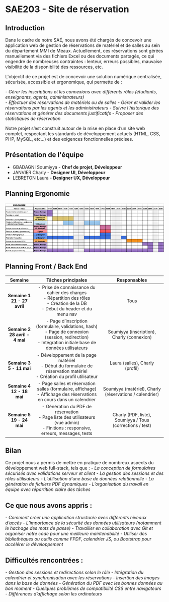 # SAE203 - Site de réservation

## Introduction

Dans le cadre de notre SAÉ, nous avons été chargés de concevoir une application web de gestion de réservations de matériel et de salles au sein du département MMI de Meaux. Actuellement, ces réservations sont gérées manuellement via des fichiers Excel ou des documents partagés, ce qui engendre de nombreuses contraintes : lenteur, erreurs possibles, mauvaise visibilité de la disponibilité des ressources, etc.

L'objectif de ce projet est de concevoir une solution numérique centralisée, sécurisée, accessible et ergonomique, qui permette de :

_- Gérer les inscriptions et les connexions avec différents rôles (étudiants, enseignants, agents, administrateurs)_<br>
_- Effectuer des réservations de matériels ou de salles_
_- Gérer et valider les réservations par les agents et les administrateurs_
_- Suivre l’historique des réservations et générer des documents justificatifs_
_- Proposer des statistiques de réservation_

Notre projet s’est construit autour de la mise en place d’un site web complet, respectant les standards de développement actuels (HTML, CSS, PHP, MySQL, etc...) et des exigences fonctionnelles précises.

## Présentation de l'équipe

-   GBADAGNI Soumiyya - **Chef de projet, Développeur**
-   JANVIER Charly - **Designer UI, Développeur**
-   LEBRETON Laura - **Designer UX, Développeur**

## Planning Ergonomie

![Diagramme de Gantt](IMG/gantt.png)

## Planning Front / Back End

|            **Semaine**            |                                                                  **Tâches principales**                                                                   |                     **Responsables**                      |
| :-------------------------------: | :-------------------------------------------------------------------------------------------------------------------------------------------------------: | :-------------------------------------------------------: |
|  **Semaine 1<br>21 - 27 avril**   |            - Prise de connaissance du cahier des charges<br>- Répartition des rôles<br>- Création de la DB<br>- Début du header et du menu nav            |                           Tous                            |
| **Semaine 2<br>28 avril - 4 mai** | - Page d’inscription (formulaire, validations, hash)<br>- Page de connexion (session, redirection)<br>- Intégration initiale base de données utilisateurs |        Soumiyya (inscription), Charly (connexion)         |
|    **Semaine 3<br>5 - 11 mai**    |                 - Développement de la page matériel<br>- Début du formulaire de réservation matériel<br>- Création du profil utilisateur                  |              Laura (salles), Charly (profil)              |
|   **Semaine 4<br>12 - 18 mai**    |                  - Page salles et réservation salles (formulaire, affichage)<br>- Affichage des réservations en cours dans un calendrier                  |  Soumiyya (matériel), Charly (réservations / calendrier)  |
|   **Semaine 5<br>19 - 24 mai**    |           - Génération du PDF de réservation<br>- Page liste des utilisateurs (vue admin)<br>- Finitions : responsive, erreurs, messages, tests           | Charly (PDF, liste), Soumiyya / Tous (corrections / test) |

## Bilan

Ce projet nous a permis de mettre en pratique de nombreux aspects du développement web full-stack, tels que :
_- La conception de formulaires sécurisés avec validations serveur et client_
_- La gestion des sessions et des rôles utilisateurs_
_- L’utilisation d’une base de données relationnelle_
_- La génération de fichiers PDF dynamiques_
_- L’organisation du travail en équipe avec répartition claire des tâches_

## Ce que nous avons appris :

_- Comment créer une application structurée avec différents niveaux d’accès_
_- L’importance de la sécurité des données utilisateurs (notamment le hachage des mots de passe)_
_- Travailler en collaboration avec Git et organiser notre code pour une meilleure maintenabilité_
_- Utiliser des bibliothèques ou outils comme FPDF, calendrier JS, ou Bootstrap pour accélérer le développement_

## Difficultés rencontrées :

_- Gestion des sessions et redirections selon le rôle_
_- Intégration du calendrier et synchronisation avec les réservations_
_- Insertion des images dans la base de données_
_- Génération du PDF avec les bonnes données au bon moment_
_- Quelques problèmes de compatibilité CSS entre navigateurs_
_- Différences d’affichage selon les ordinateurs_
